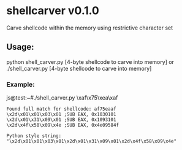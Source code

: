 # shellcarver v0.1.0
Carve shellcode within the memory using restrictive character set

## Usage: 
python shell_carver.py [4-byte shellcode to carve into memory]
or
./shell_carver.py [4-byte shellcode to carve into memory]

### Example:
js@test:~#./shell_carver.py \xaf\x75\xea\xaf
```
Found full match for shellcode: af75eaaf
\x2d\x01\x01\x03\x01 ;SUB EAX, 0x1030101
\x2d\x01\x31\x09\x01 ;SUB EAX, 0x1093101
\x2d\x4f\x58\x09\x4e ;SUB EAX, 0x4e09584f

Python style string:
"\x2d\x01\x01\x03\x01\x2d\x01\x31\x09\x01\x2d\x4f\x58\x09\x4e"

```
